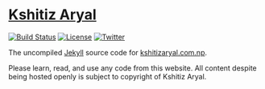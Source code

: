 # [Kshitiz Aryal](https://kshitizaryal.com.np)

[![Build Status](https://travis-ci.org/KshitizAryal/kshitizaryal.github.io.svg?branch=master)](https://travis-ci.org/KshitizAryal/kshitizaryal.github.io) [![License](https://img.shields.io/badge/License-MIT-green.svg)](https://github.com/KshitizAryal/kshitizaryal.github.io/blob/master/LICENSE) [![Twitter](https://img.shields.io/badge/Twitter-@KshitizAryal-green.svg)](https://twitter.com/KshitizAryal)

The uncompiled [Jekyll](https://jekyllrb.com) source code for [kshitizaryal.com.np](https://kshitizaryal.com.np).

Please learn, read, and use any code from this website. All content despite being hosted openly is subject to copyright of Kshitiz Aryal.
